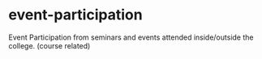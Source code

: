 # event-participation
Event Participation from seminars and events attended inside/outside the college. (course related)

